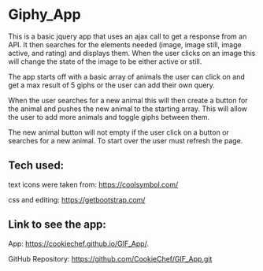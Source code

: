 # Giphy_App

This is a basic jquery app that uses an ajax call to get a response from an API. It then searches for the elements needed (image, image still, image active, and rating) and displays them. When the user clicks on an image this will change the state of the image to be either active or still. 

The app starts off with a basic array of animals the user can click on and get a max result of 5 giphs or the user can add their own query.

When the user searches for a new animal this will then create a button for the animal and pushes the new animal to the starting array. This will allow the user to add more animals and toggle giphs between them. 

The new animal button will not empty if the user click on a button or searches for a new animal. To start over the user must refresh the page. 

## Tech used:
text icons were taken from: https://coolsymbol.com/

css and editing: https://getbootstrap.com/

## Link to see the app:

App: https://cookiechef.github.io/GIF_App/.

GitHub Repository: https://github.com/CookieChef/GIF_App.git
